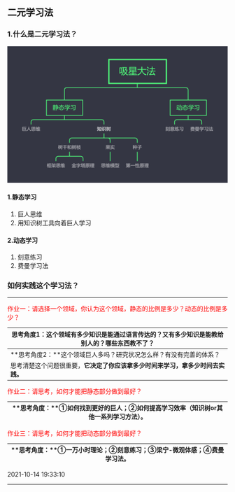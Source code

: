 <h2>二元学习法</h2>

<h3>1.什么是二元学习法？</h3>

<img src=".\imgs\二元学习法.png" style="zoom:50%;" />



<h4>1.静态学习</h4>

1. 巨人思维
2. 用知识树工具向着巨人学习

<h4>2.动态学习</h4>

1. 刻意练习
2. 费曼学习法


<h3>如何实践这个学习法？</h3>

------





<font color=red>作业一：请选择一个领域，你认为这个领域，静态的比例是多少？动态的比例是多少？</font>

| **思考角度1：这个**领域有多少知识是能通过语言传达的？又有多少知识是能教给别人的？哪些东西教不了？ |
| ------------------------------------------------------------ |
| **思考角度2：**这个领域巨人多吗？研究状况怎么样？有没有完善的体系？ |
| 思考清楚这个问题很重要，**它决定了你应该拿多少时间来学习，拿多少时间去实践。** |

<font color=red>作业二：请思考，如何才能把静态部分做到最好？</font>

| **思考角度：**①如何找到更好的巨人；②如何提高学习效率（知识树or其他一系列学习方法）。 |
| ------------------------------------------------------------ |

<font color=red>作业三：请思考，如何才能把动态部分做到最好？</font>

| **思考角度：**①一万小时理论；②刻意练习；③梁宁-微观体感；④费曼学习法。 |
| ------------------------------------------------------------ |

2021-10-14 19:33:10

------

